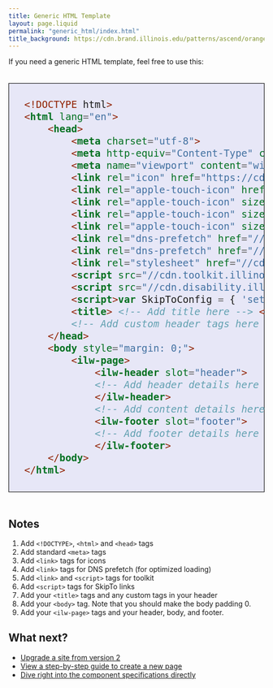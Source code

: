 ```yaml
---
title: Generic HTML Template
layout: page.liquid
permalink: "generic_html/index.html"
title_background: https://cdn.brand.illinois.edu/patterns/ascend/orange.svg
---
```

<style>
.template code {
    display: block;
    padding: 30px;
    background: #e7e7f7;
    margin: 20px 0;
    border: thin solid black;
    font-size: 1.2rem;
    overflow-wrap: break-word;
}
</style>

If you need a generic HTML template, feel free to use this:
<div class="template">

```html
<!DOCTYPE html> 
<html lang="en"> 
    <head> 
        <meta charset="utf-8">
        <meta http-equiv="Content-Type" content="text/html; charset=UTF-8"> 
        <meta name="viewport" content="width=device-width, initial-scale=1"> 
        <link rel="icon" href="https://cdn.brand.illinois.edu/favicon.ico"> 
        <link rel="apple-touch-icon" href="https://cdn.brand.illinois.edu/touch-icon-40x40.png">
        <link rel="apple-touch-icon" sizes="152x152" href="https://cdn.brand.illinois.edu/touch-icon-152x152.png">
        <link rel="apple-touch-icon" sizes="167x167" href="https://cdn.brand.illinois.edu/touch-icon-167x167.png">
        <link rel="apple-touch-icon" sizes="180x180" href="https://cdn.brand.illinois.edu/touch-icon-180x180.png">
        <link rel="dns-prefetch" href="//cdn.toolkit.illinois.edu"> 
        <link rel="dns-prefetch" href="//cdn.disability.illinois.edu"> 
        <link rel="stylesheet" href="//cdn.toolkit.illinois.edu/3/toolkit.css">
        <script src="//cdn.toolkit.illinois.edu/3/toolkit.js"></script>
        <script src="//cdn.disability.illinois.edu/skipto.min.js"></script>
        <script>var SkipToConfig = { 'settings': { 'skipTo': { colorTheme: 'illinois' } } };</script>
        <title> <!-- Add title here --> </title>
        <!-- Add custom header tags here --> 
    </head>
    <body style="margin: 0;">
        <ilw-page>
            <ilw-header slot="header">
            <!-- Add header details here -->
            </ilw-header>
            <!-- Add content details here -->
            <ilw-footer slot="footer">
            <!-- Add footer details here -->
            </ilw-footer>
    </body>
</html>
```

</div>

## Notes

1. Add `<!DOCTYPE>`, `<html>` and `<head>` tags
2. Add standard `<meta>` tags
3. Add `<link>` tags for icons
4. Add `<link>` tags for DNS prefetch (for optimized loading)
5. Add `<link>` and `<script>` tags for toolkit
6. Add `<script>` tags for SkipTo links
7. Add your `<title>` tags and any custom tags in your header
8. Add your `<body>` tag. Note that you should make the body padding 0. 
9. Add your `<ilw-page>` tags and your header, body, and footer.

## What next? 

* <a href="/upgrade/index.html">Upgrade a site from version 2</a>
* <a href="/create_page/index.html">View a step-by-step guide to create a new page</a>
* <a href="/components_toc/index.html">Dive right into the component specifications directly</a>